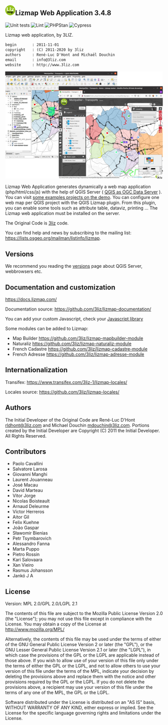 [![logo](icon.png "3Liz")][3liz]Lizmap Web Application 3.4.8
-------------------------------------------------------------

![Unit tests](https://github.com/3liz/lizmap-web-client/workflows/Unit%20tests%20%F0%9F%8E%B3/badge.svg)
![Lint](https://github.com/3liz/lizmap-web-client/workflows/Lint/badge.svg)
![PHPStan](https://github.com/3liz/lizmap-web-client/workflows/PHPStan/badge.svg)
![Cypress](https://github.com/3liz/lizmap-web-client/actions/workflows/e2e_tests_cypress.yml/badge.svg)

Lizmap web application, by 3LIZ.

    begin       : 2011-11-01
    copyright   : (C) 2011-2020 by 3liz
    authors     : René-Luc D'Hont and Michaël Douchin
    email       : info@3liz.com
    website     : http://www.3liz.com

![demo](demo.jpg "3Liz")

Lizmap Web Application generates dynamically a web map application (php/html/css/js) with the help of QGIS Server ( [QGIS as OGC Data Server] ). You can visit [some examples projects on the demo](https://demo.lizmap.com/lizmap/).
You can configure one web map per QGIS project with the QGIS Lizmap plugin. From this plugin, you can enable some tools such as attribute table, dataviz, printing ...
The Lizmap web application must be installed on the server.

The Original Code is [3liz](https://3liz.com) code.

You can find help and news by subscribing to the mailing list: https://lists.osgeo.org/mailman/listinfo/lizmap.

Versions
--------

We recommend you reading the [versions](https://github.com/3liz/lizmap-web-client/wiki/Versions) page about QGIS Server, webbrowsers etc.

Documentation and customization
--------------

https://docs.lizmap.com/

Documentation source: https://github.com/3liz/lizmap-documentation/

You can add your custom Javascript, check your [Javascript library](https://github.com/3liz/lizmap-javascript-scripts/)

Some modules can be added to Lizmap:
* Map Builder https://github.com/3liz/lizmap-mapbuilder-module
* Naturaliz https://github.com/3liz/lizmap-naturaliz-module
* French Cadastre https://github.com/3liz/lizmap-cadastre-module
* French Adresse https://github.com/3liz/lizmap-adresse-module

Internationalization
---------------------

Transifex: https://www.transifex.com/3liz-1/lizmap-locales/

Locales source: https://github.com/3liz/lizmap-locales/

Authors
-------

The Initial Developer of the Original Code are René-Luc D'Hont <rldhont@3liz.com> and Michael Douchin <mdouchin@3liz.com>.
Portions created by the Initial Developer are Copyright (C) 2011 the Initial Developer.
All Rights Reserved.

Contributors
--------------

* Paolo Cavallini
* Salvatore Larosa
* Giovanni Manghi
* Laurent Jouanneau
* José Macau
* David Marteau
* Vitor Jorge
* Nicolas Boisteault
* Arnaud Deleurme
* Víctor Herreros
* Aitor Gil
* Felix Kuehne
* João Gaspar
* Sławomir Bienias
* Petr Tsymbarovich
* Alessandro Fanna
* Marta Puppo
* Pietro Rossin
* Kari Salovaara
* Xan Vieiro
* Rasmus Johansson
* Jankó J A

License
-------
Version: MPL 2.0/GPL 2.0/LGPL 2.1

The contents of this file are subject to the Mozilla Public License Version 2.0 (the "License"); you may not use this file except in compliance with the License. You may obtain a copy of the License at http://www.mozilla.org/MPL/

Alternatively, the contents of this file may be used under the terms of either of the GNU General Public License Version 2 or later (the "GPL"), or the GNU Lesser General Public License Version 2.1 or later (the "LGPL"), in which case the provisions of the GPL or the LGPL are applicable instead of those above. If you wish to allow use of your version of this file only under the terms of either the GPL or the LGPL, and not to allow others to use your version of this file under the terms of the MPL, indicate your decision by deleting the provisions above and replace them with the notice and other provisions required by the GPL or the LGPL. If you do not delete the provisions above, a recipient may use your version of this file under the terms of any one of the MPL, the GPL or the LGPL.

Software distributed under the License is distributed on an "AS IS" basis, WITHOUT WARRANTY OF ANY KIND, either express or implied. See the License for the specific language governing rights and limitations under the License.


  [QGIS as OGC Data Server]: http://docs.qgis.org/testing/en/docs/user_manual/working_with_ogc/ogc_server_support.html
  [3liz]:http://www.3liz.com
